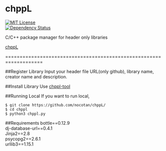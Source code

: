 # chppL
[![MIT License](http://img.shields.io/badge/license-MIT-blue.svg?style=flat)](LICENSE)  
[![Dependency Status](https://gemnasium.com/badges/github.com/nocotan/chppL.svg)](https://gemnasium.com/github.com/nocotan/chppL)

C/C++ package manager for header only libraries

[chppL](http://chppl.herokuapp.com/)


===================================================================

##Register Library
Input your header file URL(only github), library name, creator name and description.

##Install Library
Use [chppl-tool](https://github.com/nocotan/chppl-tool)

##Running Local
If you want to run local,

```$ git clone https://github.com/nocotan/chppL/```  
```$ cd chppl```  
```$ python3 chppl.py``` 

##Requirements
bottle==0.12.9  
dj-database-url==0.4.1  
Jinja2==2.8  
psycopg2==2.6.1  
urllib3==1.15.1
